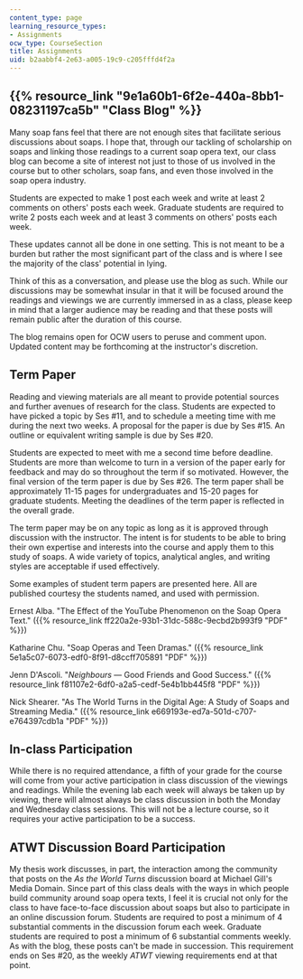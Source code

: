 ```yaml
---
content_type: page
learning_resource_types:
- Assignments
ocw_type: CourseSection
title: Assignments
uid: b2aabbf4-2e63-a005-19c9-c205fffd4f2a
---
```


{{% resource_link "9e1a60b1-6f2e-440a-8bb1-08231197ca5b" "Class Blog" %}}
--------------------------------------------

Many soap fans feel that there are not enough sites that facilitate serious discussions about soaps. I hope that, through our tackling of scholarship on soaps and linking those readings to a current soap opera text, our class blog can become a site of interest not just to those of us involved in the course but to other scholars, soap fans, and even those involved in the soap opera industry.

Students are expected to make 1 post each week and write at least 2 comments on others' posts each week. Graduate students are required to write 2 posts each week and at least 3 comments on others' posts each week.

These updates cannot all be done in one setting. This is not meant to be a burden but rather the most significant part of the class and is where I see the majority of the class' potential in lying.

Think of this as a conversation, and please use the blog as such. While our discussions may be somewhat insular in that it will be focused around the readings and viewings we are currently immersed in as a class, please keep in mind that a larger audience may be reading and that these posts will remain public after the duration of this course.

The blog remains open for OCW users to peruse and comment upon. Updated content may be forthcoming at the instructor's discretion.

Term Paper
----------

Reading and viewing materials are all meant to provide potential sources and further avenues of research for the class. Students are expected to have picked a topic by Ses #11, and to schedule a meeting time with me during the next two weeks. A proposal for the paper is due by Ses #15. An outline or equivalent writing sample is due by Ses #20.

Students are expected to meet with me a second time before deadline. Students are more than welcome to turn in a version of the paper early for feedback and may do so throughout the term if so motivated. However, the final version of the term paper is due by Ses #26. The term paper shall be approximately 11-15 pages for undergraduates and 15-20 pages for graduate students. Meeting the deadlines of the term paper is reflected in the overall grade.

The term paper may be on any topic as long as it is approved through discussion with the instructor. The intent is for students to be able to bring their own expertise and interests into the course and apply them to this study of soaps. A wide variety of topics, analytical angles, and writing styles are acceptable if used effectively.

Some examples of student term papers are presented here. All are published courtesy the students named, and used with permission.

Ernest Alba. "The Effect of the YouTube Phenomenon on the Soap Opera Text." ({{% resource_link ff220a2e-93b1-31dc-588c-9ecbd2b993f9 "PDF" %}})

Katharine Chu. "Soap Operas and Teen Dramas." ({{% resource_link 5e1a5c07-6073-edf0-8f91-d8ccff705891 "PDF" %}})

Jenn D'Ascoli. "_Neighbours_ — Good Friends and Good Success." ({{% resource_link f81107e2-6df0-a2a5-cedf-5e4b1bb445f8 "PDF" %}})

Nick Shearer. "As The World Turns in the Digital Age: A Study of Soaps and Streaming Media." ({{% resource_link e669193e-ed7a-501d-c707-e764397cdb1a "PDF" %}})

In-class Participation
----------------------

While there is no required attendance, a fifth of your grade for the course will come from your active participation in class discussion of the viewings and readings. While the evening lab each week will always be taken up by viewing, there will almost always be class discussion in both the Monday and Wednesday class sessions. This will not be a lecture course, so it requires your active participation to be a success.

ATWT Discussion Board Participation
-----------------------------------

My thesis work discusses, in part, the interaction among the community that posts on the _As the World Turns_ discussion board at Michael Gill's Media Domain. Since part of this class deals with the ways in which people build community around soap opera texts, I feel it is crucial not only for the class to have face-to-face discussion about soaps but also to participate in an online discussion forum. Students are required to post a minimum of 4 substantial comments in the discussion forum each week. Graduate students are required to post a minimum of 6 substantial comments weekly. As with the blog, these posts can't be made in succession. This requirement ends on Ses #20, as the weekly _ATWT_ viewing requirements end at that point.